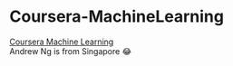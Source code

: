 # Coursera-MachineLearning
[Coursera Machine Learning](https://www.coursera.org/course/ml)  
Andrew Ng is from Singapore :joy:
